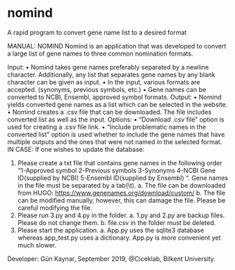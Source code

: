 # nomind
A rapid program to convert gene name list to a desired format

MANUAL: NOMIND
Nomind is an application that was developed to convert a large list of gene names to three common nomination formats.

Input:
•	Nomind takes gene names preferably separated by a newline character. Additionally, any list that separates gene names by any blank character can be given as input. 
•	In the input, various formats are accepted. (synonyms, previous symbols, etc.)
•	Gene names can be converted to NCBI, Ensembl, approved symbol formats.
Output:
•	Nomind yields converted gene names as a list which can be selected in the website.
•	Nomind creates a .csv file that can be downloaded. The file includes converted list as well as the input.
Options:
•	“Download .csv file” option is used for creating a .csv file link.
•	“Include problematic names in the converted list” option is used whether to include the gene names that have multiple outputs and the ones that were not named in the selected format.
IN CASE:
If one wishes to update the database:
1.	Please create a txt file that contains gene names in the following order “1-Approved symbol 2-Previous symbols 3-Synonyms 4-NCBI Gene ID(supplied by NCBI) 5-Ensembl ID(supplied by Ensembl) “. Gene names in the file must be separated by a tab(\t). 
  a.	The file can be downloaded from HUGO: https://www.genenames.org/download/custom/
  b.	The file can be modified manually, however, this can damage the file. Please be careful modifying the file.
2.	Please run 3.py and 4.py in the folder.
  a.	1.py and 2.py are backup files. Please do not change them.
  b.	file.csv in the folder must be deleted. 
3.	Please start the application.
  a.	App.py uses the sqlite3 database whereas app_test.py uses a dictionary. App.py is more convenient yet much slower. 

Developer: Gün Kaynar, September 2019, @Ciceklab, Bilkent University.
